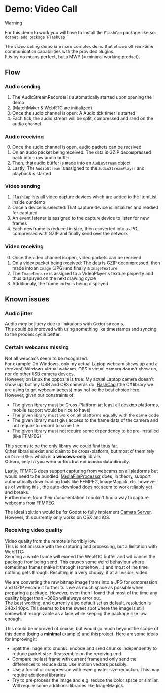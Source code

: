 # Demo: Video Call

> [!WARNING]  
> For this demo to work you will have to install the `FlashCap` package like so:  
> `dotnet add package FlashCap`

The video calling demo is a more complex demo that shows off real-time communication capabilities with the provided plugins.  
It is by no means perfect, but a MWP (= minimal working product).

## Flow

### Audio sending

1. The AudioStreamRecorder is automatically started upon opening the demo
2. (MatchMaker & WebRTC are initialized)
3. Once the audio channel is open: A Audio tick timer is started
4. Each tick, the audio stream will be split, compressed and send on the audio channel

### Audio receiving

0. Once the audio channel is open, audio packets can be received
1. On an audio packet being received: The data is GZIP decompressed back into a raw audio buffer
2. Then, that audio buffer is made into an `AudioStream` object
3. Lastly, The `AudioStream` is assigned to the `AudioStreamPlayer` and playback is started

### Video sending

1. `FlashCap` lists all video capture devices which are added to the ItemList inside our demo
2. Once a device is selected: That capture device is initialized and readied for captured
3. An event listener is assigned to the capture device to listen for new frames
4. Each new frame is reduced in size, then converted into a JPG, compressed with GZIP and finally send over the network

### Video receiving

0. Once the video channel is open, video packets can be received
1. On a video packet being received: The data is GZIP decompressed, then made into an `Image` (JPG) and finally a `ImageTexture`
2. The `ImageTexture` is assigned to a VideoPlayer's texture property and thus displayed on the next drawing cycle
3. Additionally, the frame index is being displayed

## Known issues

### Audio jitter

Audio _may_ be jittery due to limitations with Godot streams.  
This could be improved with using something like timestamps and syncing to the process cycle better.

### Certain webcams missing

Not all webcams seem to be recognized.  
For example: On Windows, only my actual Laptop webcam shows up and a (broken!) Windows virtual webcam. OBS's virtual camera doesn't show up, nor do other USB camera devices.  
However, on Linux the opposite is true: My actual Laptop camera doesn't show up, but any USB and OBS cameras do.
[FlashCap](https://www.nuget.org/packages/FlashCap) (the C# library we are using to get webcam access) may not be the best choice here.  
However, given our constraints of:

- The given library must be Cross-Platform (at least all desktop platforms, mobile support would be nice to have)
- The given library must work on all platforms equally with the same code
- The given library must give access to the frame data of the camera and not require to record to some file
- The given library must not require some dependency to be pre-installed (like FFMPEG)

This seems to be the only library we could find thus far.  
Other libraries exist and claim to be cross-platform, but most of them rely on `DirectShow` which is a **windows-only** library.  
Others, only let you write to files but not access data directly.

Lastly, FFMPEG does support capturing from webcams on all platforms but would need to be bundled.
[MediaFileProcessor](https://github.com/askatmaster/MediaFileProcessor) does, in theory, support automatically downloading tools like FFMPEG, ImageMagick, etc. however as of writing this , the auto-download does not seem to work reliably yet and breaks.  
Furthermore, from their documentation I couldn't find a way to capture webcams from FFMPEG.

The ideal solution would be for Godot to fully implement [Camera Server](https://docs.godotengine.org/en/stable/classes/class_cameraserver.html).  
However, this currently only works on OSX and iOS.

### Receiving video quality

Video quality from the remote is horribly low.  
This is not an issue with the capturing and processing, but a limitation with WebRTC:  
Sending a whole frame will exceed the WebRTC buffer and will cancel the package from being send.
This causes some weird behaviour where sometimes frames make it through (somehow ...) and most of the time nothing gets through.
Resulting in a very choppy, if at all visible, video.

We are converting the raw bitmap image frame into a JPG for compression and GZIP encode it further to save as much space as possible when preparing a package.
However, even then I found that most of the time any quality bigger than ~360p will always error out.  
The best working, and currently also default set as default, resolution is 240x140px. This seems to be the sweet spot where the image is still somewhat recognizable as a face while keeping the package size low enough.

This could be improved of course, but would go much beyond the scope of this demo (being a **minimal** example) and this project.
Here are some ideas for improving it:

- Split the image into chunks. Encode and send chunks independently to reduce packet size. Reassemble on the receiving end.
- Compare the last frame with current frame and only send the differences to reduce data. Use motion vectors possibly.
- Use a format or compression with even greater size reduction. This may require additional libraries.
- Try to pre-process the image and e.g. reduce the color space or similar. Will require some additional libraries like ImageMagick.
